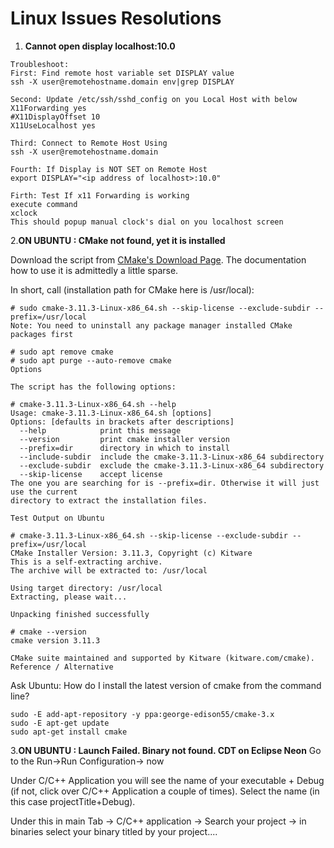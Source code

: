 # Linux Issues Resolutions

  1. <b>Cannot open display localhost:10.0</b> 
```
Troubleshoot:
First: Find remote host variable set DISPLAY value
ssh -X user@remotehostname.domain env|grep DISPLAY

Second: Update /etc/ssh/sshd_config on you Local Host with below
X11Forwarding yes
#X11DisplayOffset 10
X11UseLocalhost yes

Third: Connect to Remote Host Using
ssh -X user@remotehostname.domain

Fourth: If Display is NOT SET on Remote Host
export DISPLAY="<ip address of localhost>:10.0"

Firth: Test If x11 Forwarding is working
execute command
xclock
This should popup manual clock's dial on you localhost screen
```

 2.<b>ON UBUNTU : CMake not found, yet it is installed</b>
 
Download  the script from [CMake's Download Page](https://cmake.org/download/). 
The documentation how to use it is admittedly a little sparse.

In short, call (installation path for CMake here is /usr/local):
```
# sudo cmake-3.11.3-Linux-x86_64.sh --skip-license --exclude-subdir --prefix=/usr/local
Note: You need to uninstall any package manager installed CMake packages first

# sudo apt remove cmake
# sudo apt purge --auto-remove cmake
Options

The script has the following options:

# cmake-3.11.3-Linux-x86_64.sh --help
Usage: cmake-3.11.3-Linux-x86_64.sh [options]
Options: [defaults in brackets after descriptions]
  --help            print this message
  --version         print cmake installer version
  --prefix=dir      directory in which to install
  --include-subdir  include the cmake-3.11.3-Linux-x86_64 subdirectory
  --exclude-subdir  exclude the cmake-3.11.3-Linux-x86_64 subdirectory
  --skip-license    accept license
The one you are searching for is --prefix=dir. Otherwise it will just use the current 
directory to extract the installation files.

Test Output on Ubuntu

# cmake-3.11.3-Linux-x86_64.sh --skip-license --exclude-subdir --prefix=/usr/local
CMake Installer Version: 3.11.3, Copyright (c) Kitware
This is a self-extracting archive.
The archive will be extracted to: /usr/local

Using target directory: /usr/local
Extracting, please wait...

Unpacking finished successfully

# cmake --version
cmake version 3.11.3

CMake suite maintained and supported by Kitware (kitware.com/cmake).
Reference / Alternative
```
Ask Ubuntu: How do I install the latest version of cmake from the command line?
```
sudo -E add-apt-repository -y ppa:george-edison55/cmake-3.x
sudo -E apt-get update
sudo apt-get install cmake
```
 3.<b>ON UBUNTU : Launch Failed. Binary not found. CDT on Eclipse Neon</b>
Go to the Run->Run Configuration-> now

Under C/C++ Application you will see the name of your executable + Debug (if not, click over C/C++ Application a couple of times). Select the name (in this case projectTitle+Debug).

Under this in main Tab -> C/C++ application -> Search your project -> in binaries select your binary titled by your project....


